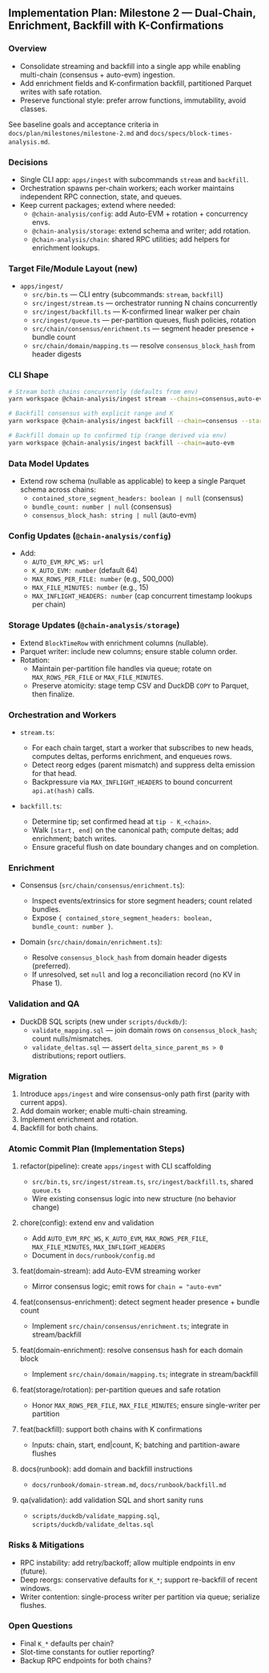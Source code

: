 ## Implementation Plan: Milestone 2 — Dual-Chain, Enrichment, Backfill with K-Confirmations

### Overview

- Consolidate streaming and backfill into a single app while enabling multi-chain (consensus + auto-evm) ingestion.
- Add enrichment fields and K-confirmation backfill, partitioned Parquet writes with safe rotation.
- Preserve functional style: prefer arrow functions, immutability, avoid classes.

See baseline goals and acceptance criteria in `docs/plan/milestones/milestone-2.md` and `docs/specs/block-times-analysis.md`.

### Decisions

- Single CLI app: `apps/ingest` with subcommands `stream` and `backfill`.
- Orchestration spawns per-chain workers; each worker maintains independent RPC connection, state, and queues.
- Keep current packages; extend where needed:
  - `@chain-analysis/config`: add Auto-EVM + rotation + concurrency envs.
  - `@chain-analysis/storage`: extend schema and writer; add rotation.
  - `@chain-analysis/chain`: shared RPC utilities; add helpers for enrichment lookups.

### Target File/Module Layout (new)

- `apps/ingest/`
  - `src/bin.ts` — CLI entry (subcommands: `stream`, `backfill`)
  - `src/ingest/stream.ts` — orchestrator running N chains concurrently
  - `src/ingest/backfill.ts` — K-confirmed linear walker per chain
  - `src/ingest/queue.ts` — per-partition queues, flush policies, rotation
  - `src/chain/consensus/enrichment.ts` — segment header presence + bundle count
  - `src/chain/domain/mapping.ts` — resolve `consensus_block_hash` from header digests

### CLI Shape

```bash
# Stream both chains concurrently (defaults from env)
yarn workspace @chain-analysis/ingest stream --chains=consensus,auto-evm

# Backfill consensus with explicit range and K
yarn workspace @chain-analysis/ingest backfill --chain=consensus --start=100000 --end=120000 --K=64

# Backfill domain up to confirmed tip (range derived via env)
yarn workspace @chain-analysis/ingest backfill --chain=auto-evm
```

### Data Model Updates

- Extend row schema (nullable as applicable) to keep a single Parquet schema across chains:
  - `contained_store_segment_headers: boolean | null` (consensus)
  - `bundle_count: number | null` (consensus)
  - `consensus_block_hash: string | null` (auto-evm)

### Config Updates (`@chain-analysis/config`)

- Add:
  - `AUTO_EVM_RPC_WS: url`
  - `K_AUTO_EVM: number` (default 64)
  - `MAX_ROWS_PER_FILE: number` (e.g., 500_000)
  - `MAX_FILE_MINUTES: number` (e.g., 15)
  - `MAX_INFLIGHT_HEADERS: number` (cap concurrent timestamp lookups per chain)

### Storage Updates (`@chain-analysis/storage`)

- Extend `BlockTimeRow` with enrichment columns (nullable).
- Parquet writer: include new columns; ensure stable column order.
- Rotation:
  - Maintain per-partition file handles via queue; rotate on `MAX_ROWS_PER_FILE` or `MAX_FILE_MINUTES`.
  - Preserve atomicity: stage temp CSV and DuckDB `COPY` to Parquet, then finalize.

### Orchestration and Workers

- `stream.ts`:
  - For each chain target, start a worker that subscribes to new heads, computes deltas, performs enrichment, and enqueues rows.
  - Detect reorg edges (parent mismatch) and suppress delta emission for that head.
  - Backpressure via `MAX_INFLIGHT_HEADERS` to bound concurrent `api.at(hash)` calls.

- `backfill.ts`:
  - Determine tip; set confirmed head at `tip - K_<chain>`.
  - Walk `[start, end]` on the canonical path; compute deltas; add enrichment; batch writes.
  - Ensure graceful flush on date boundary changes and on completion.

### Enrichment

- Consensus (`src/chain/consensus/enrichment.ts`):
  - Inspect events/extrinsics for store segment headers; count related bundles.
  - Expose `{ contained_store_segment_headers: boolean, bundle_count: number }`.

- Domain (`src/chain/domain/enrichment.ts`):
  - Resolve `consensus_block_hash` from domain header digests (preferred).
  - If unresolved, set `null` and log a reconciliation record (no KV in Phase 1).

### Validation and QA

- DuckDB SQL scripts (new under `scripts/duckdb/`):
  - `validate_mapping.sql` — join domain rows on `consensus_block_hash`; count nulls/mismatches.
  - `validate_deltas.sql` — assert `delta_since_parent_ms > 0` distributions; report outliers.

### Migration

1. Introduce `apps/ingest` and wire consensus-only path first (parity with current apps).
2. Add domain worker; enable multi-chain streaming.
3. Implement enrichment and rotation.
4. Backfill for both chains.

### Atomic Commit Plan (Implementation Steps)

1. refactor(pipeline): create `apps/ingest` with CLI scaffolding
   - `src/bin.ts`, `src/ingest/stream.ts`, `src/ingest/backfill.ts`, shared `queue.ts`
   - Wire existing consensus logic into new structure (no behavior change)

2. chore(config): extend env and validation
   - Add `AUTO_EVM_RPC_WS`, `K_AUTO_EVM`, `MAX_ROWS_PER_FILE`, `MAX_FILE_MINUTES`, `MAX_INFLIGHT_HEADERS`
   - Document in `docs/runbook/config.md`

3. feat(domain-stream): add Auto-EVM streaming worker
   - Mirror consensus logic; emit rows for `chain = "auto-evm"`

4. feat(consensus-enrichment): detect segment header presence + bundle count
   - Implement `src/chain/consensus/enrichment.ts`; integrate in stream/backfill

5. feat(domain-enrichment): resolve consensus hash for each domain block
   - Implement `src/chain/domain/mapping.ts`; integrate in stream/backfill

6. feat(storage/rotation): per-partition queues and safe rotation
   - Honor `MAX_ROWS_PER_FILE`, `MAX_FILE_MINUTES`; ensure single-writer per partition

7. feat(backfill): support both chains with K confirmations
   - Inputs: chain, start, end|count, K; batching and partition-aware flushes

8. docs(runbook): add domain and backfill instructions
   - `docs/runbook/domain-stream.md`, `docs/runbook/backfill.md`

9. qa(validation): add validation SQL and short sanity runs
   - `scripts/duckdb/validate_mapping.sql`, `scripts/duckdb/validate_deltas.sql`

### Risks & Mitigations

- RPC instability: add retry/backoff; allow multiple endpoints in env (future).
- Deep reorgs: conservative defaults for `K_*`; support re-backfill of recent windows.
- Writer contention: single-process writer per partition via queue; serialize flushes.

### Open Questions

- Final `K_*` defaults per chain?
- Slot-time constants for outlier reporting?
- Backup RPC endpoints for both chains?
